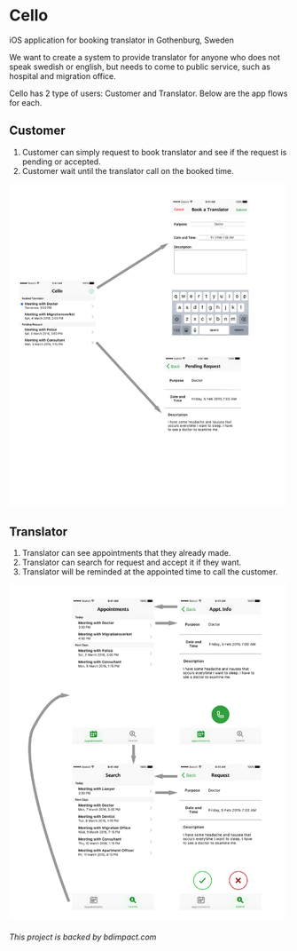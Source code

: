 # Cello
iOS application for booking translator in Gothenburg, Sweden

We want to create a system to provide translator for anyone who does not speak swedish or english, but needs to come to public service, such as hospital and migration office.

Cello has 2 type of users: Customer and Translator. Below are the app flows for each.

## Customer
1. Customer can simply request to book translator and see if the request is pending or accepted.
2. Customer wait until the translator call on the booked time.
<img src="Images/Customer%20Flow.png" width="500"/>

## Translator
1. Translator can see appointments that they already made.
2. Translator can search for request and accept it if they want.
3. Translator will be reminded at the appointed time to call the customer.
<img src="Images/Translator%20Flow.png" width="500"/>

###### This project is backed by bdimpact.com

